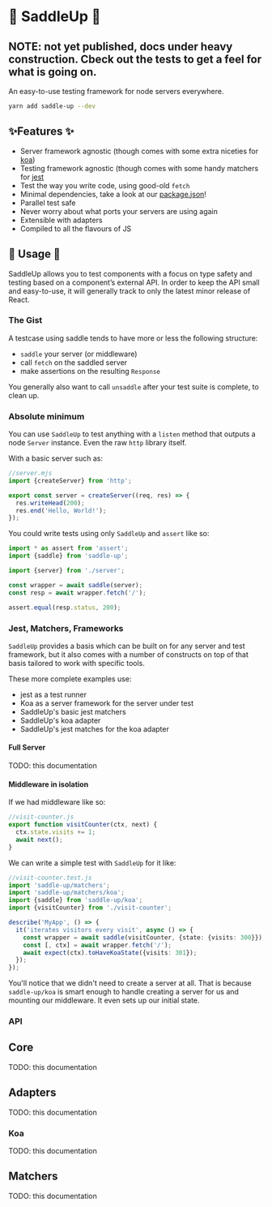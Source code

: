 # 🐴 SaddleUp 🐴

## NOTE: not yet published, docs under heavy construction. Cbeck out the tests to get a feel for what is going on.

An easy-to-use testing framework for node servers everywhere.

```bash
yarn add saddle-up --dev
```

## ✨Features ✨

- Server framework agnostic (though comes with some extra niceties for [koa](https://koajs.com/))
- Testing framework agnostic (though comes with some handy matchers for [jest](https://jestjs.io/en/)
- Test the way you write code, using good-old `fetch`
- Minimal dependencies, take a look at our [package.json](package.json)!
- Parallel test safe
- Never worry about what ports your servers are using again
- Extensible with adapters
- Compiled to all the flavours of JS

## 🔧 Usage 🔧

SaddleUp allows you to test components with a focus on type safety and testing based on a component’s external API. In order to keep the API small and easy-to-use, it will generally track to only the latest minor release of React.

### The Gist

A testcase using saddle tends to have more or less the following structure:

- `saddle` your server (or middleware)
- call `fetch` on the saddled server
- make assertions on the resulting `Response`

You generally also want to call `unsaddle` after your test suite is complete, to clean up.

### Absolute minimum

You can use `SaddleUp` to test anything with a `listen` method that outputs a node `Server` instance. Even the raw `http` library itself.

With a basic server such as:

```ts
//server.mjs
import {createServer} from 'http';

export const server = createServer((req, res) => {
  res.writeHead(200);
  res.end('Hello, World!');
});
```

You could write tests using only `SaddleUp` and `assert` like so:

```ts
import * as assert from 'assert';
import {saddle} from 'saddle-up';

import {server} from './server';

const wrapper = await saddle(server);
const resp = await wrapper.fetch('/');

assert.equal(resp.status, 200);
```

### Jest, Matchers, Frameworks

`SaddleUp` provides a basis which can be built on for any server and test framework, but it also comes with a number of constructs on top of that basis tailored to work with specific tools.

These more complete examples use:

- jest as a test runner
- Koa as a server framework for the server under test
- SaddleUp's basic jest matchers
- SaddleUp's koa adapter
- SaddleUp's jest matches for the koa adapter

#### Full Server

TODO: this documentation

#### Middleware in isolation

If we had middleware like so:

```ts
//visit-counter.js
export function visitCounter(ctx, next) {
  ctx.state.visits += 1;
  await next();
}
```

We can write a simple test with `SaddleUp` for it like:

```ts
//visit-counter.test.js
import 'saddle-up/matchers';
import 'saddle-up/matchers/koa';
import {saddle} from 'saddle-up/koa';
import {visitCounter} from './visit-counter';

describe('MyApp', () => {
  it('iterates visitors every visit', async () => {
    const wrapper = await saddle(visitCounter, {state: {visits: 300}});
    const [, ctx] = await wrapper.fetch('/');
    await expect(ctx).toHaveKoaState({visits: 301});
  });
});
```

You'll notice that we didn't need to create a server at all. That is because `saddle-up/koa` is smart enough to handle creating a server for us and mounting our middleware. It even sets up our initial state.

### API

## Core

TODO: this documentation

## Adapters

TODO: this documentation

### Koa

TODO: this documentation

## Matchers

TODO: this documentation
